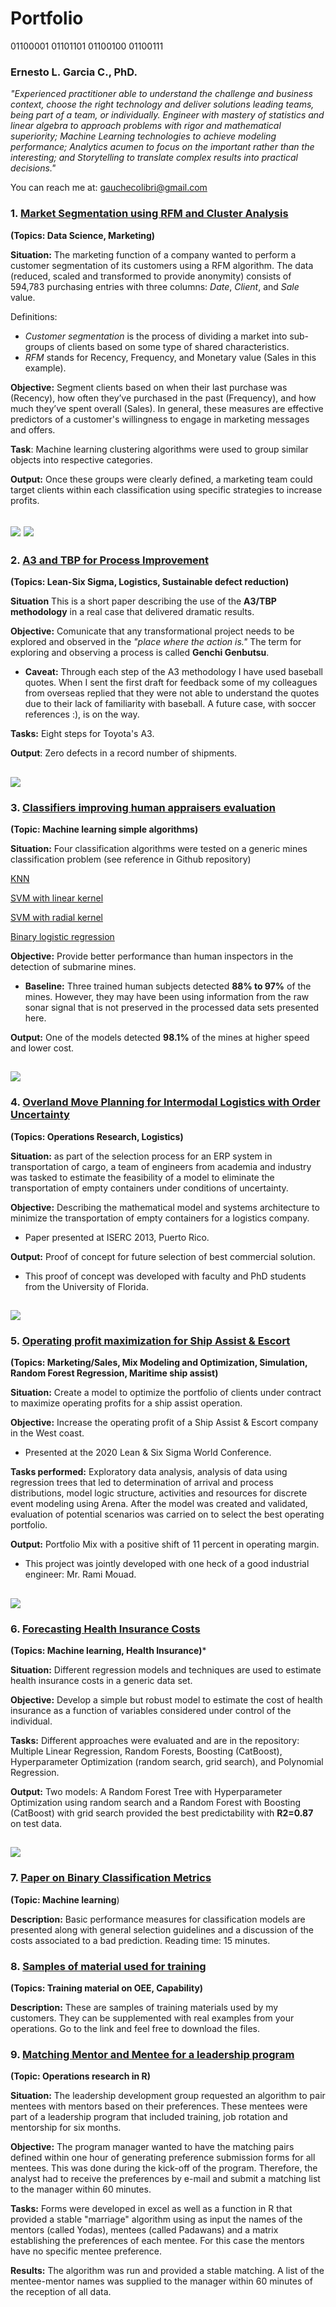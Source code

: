 # Portfolio

01100001 01101101 01100100 01100111

### Ernesto L. Garcia C., PhD.

*"Experienced practitioner able to understand the challenge and business context, choose the right technology and deliver solutions leading teams, being part of a team, or individually. Engineer with mastery of statistics and linear algebra to approach problems with rigor and mathematical superiority; Machine Learning technologies to achieve modeling performance; Analytics acumen to focus on the important rather than the interesting; and Storytelling to translate complex results into practical decisions."*

You can reach me at: gauchecolibri@gmail.com

### 1. [Market Segmentation using RFM and Cluster Analysis](https://github.com/elgc/Market_Segmentation)
**(Topics: Data Science, Marketing)**

**Situation:** The marketing function of a company wanted to perform a customer segmentation of its customers using a RFM algorithm. The data (reduced, scaled and transformed to provide anonymity) consists of 594,783 purchasing entries with three columns: *Date*, *Client*, and *Sale* value. 

Definitions:
- *Customer segmentation* is the process of dividing a market into sub-groups of clients based on some type of shared characteristics.
- *RFM* stands for Recency, Frequency, and Monetary value (Sales in this example).

**Objective:** Segment clients based on when their last purchase was (Recency), how often they’ve purchased in the past (Frequency), and how much they’ve spent overall (Sales). In general, these measures are effective predictors of a customer's willingness to engage in marketing messages and offers.

**Task**: Machine learning clustering algorithms were used to group similar objects into respective categories. 

**Output:** Once these groups were clearly defined, a marketing team could target clients within each classification using specific strategies to increase profits.

![](/Images/NoClusters.png)
![](/Images/Clust2.png)
---
### 2. [A3 and TBP for Process Improvement](https://github.com/elgc/Portfolio/blob/main/A3TBP_Appaloosa.pdf)
**(Topics: Lean-Six Sigma, Logistics, Sustainable defect reduction)** <br/>

**Situation** This is a short paper describing the use of the **A3/TBP methodology** in a real case that delivered dramatic results. 

**Objective:** Comunicate that any transformational project needs to be explored and observed in the *"place where the action is."* The term for exploring and observing a process is called **Genchi Genbutsu**.

- **Caveat:** Through each step of the A3 methodology I have used baseball quotes. When I sent the first draft for feedback some of my colleagues from overseas replied that they were not able to understand the quotes due to their lack of familiarity with baseball. A future case, with soccer references :), is on the way.

**Tasks:** Eight steps for Toyota's A3.

**Output**: Zero defects in a record number of shipments.

![](/Images/Before.png)
---
### 3. [Classifiers improving human appraisers evaluation](https://github.com/elgc/Other-Classifiers)
**(Topic: Machine learning simple algorithms)**

**Situation:** Four classification algorithms were tested on a generic mines classification problem (see reference in Github repository)

[KNN](https://github.com/elgc/Other-Classifiers/blob/main/KNN-Sonar%20Data.ipynb)

[SVM with linear kernel](https://github.com/elgc/Other-Classifiers/blob/main/Sonar%20Data%20with%20Support%20Vector%20Machine%20Linear%20kernel.ipynb)

[SVM with radial kernel](https://github.com/elgc/Other-Classifiers/blob/main/Sonar%20Data%20Support%20Vector%20Machine%20Radial%20Kernel.ipynb)

[Binary logistic regression](https://github.com/elgc/Other-Classifiers/blob/main/Logistic%20Regression-Sonar%20Data.ipynb)

**Objective:** Provide better performance than human inspectors in the detection of submarine mines. 
- **Baseline:** Three trained human subjects detected **88% to 97%** of the mines. However, they may have been using information from the raw sonar signal that is not preserved in the processed data sets presented here.

**Output:** One of the models detected **98.1%** of the mines at higher speed and lower cost.

![](/Images/Table.png)
---
### 4. [Overland Move Planning for Intermodal Logistics with Order Uncertainty](https://github.com/elgc/Portfolio/blob/main/iie-presentation.pdf)
**(Topics: Operations Research, Logistics)**

**Situation:** as part of the selection process for an ERP system in transportation of cargo, a team of engineers from academia and industry was tasked to estimate the feasibility of a model to eliminate the transportation of empty containers under conditions of uncertainty.

**Objective:** Describing the mathematical model and systems architecture to minimize the transportation of empty containers for a logistics company.
- Paper presented at ISERC 2013, Puerto Rico.

**Output:** Proof of concept for future selection of best commercial solution.
- This proof of concept was developed with faculty and PhD students from the University of Florida.

![](/Images/OR1.png)
---
### 5. [Operating profit maximization for Ship Assist & Escort](https://github.com/elgc/Portfolio/blob/main/Profit%20maximization%20project%20for%20Ship%20Assist.pdf)

**(Topics: Marketing/Sales, Mix Modeling and Optimization, Simulation, Random Forest Regression, Maritime ship assist)**

**Situation:** Create a model to optimize the portfolio of clients under contract to maximize operating profits for a ship assist operation.

**Objective:** Increase the operating profit of a Ship Assist & Escort company in the West coast.
- Presented at the 2020 Lean & Six Sigma World Conference.

**Tasks performed:** Exploratory data analysis, analysis of data using regression trees that led to determination of arrival and process distributions, model logic structure, activities and resources for discrete event modeling using Arena. After the model was created and validated, evaluation of potential scenarios was carried on to select the best operating portfolio.

**Output:** Portfolio Mix with a positive shift of 11 percent in operating margin.
- This project was jointly developed with one heck of a good industrial engineer: Mr. Rami Mouad.

![](/Images/Tug.png)
---
### 6. [Forecasting Health Insurance Costs](https://github.com/elgc/Insurance-costs-predictor)
**(Topics: Machine learning, Health Insurance)***

**Situation:** Different regression models and techniques are used to estimate health insurance costs in a generic data set.

**Objective:** Develop a simple but robust model to estimate the cost of health insurance as a function of variables considered under control of the individual.

**Tasks:** Different approaches were evaluated and are in the repository: Multiple Linear Regression, Random Forests, Boosting (CatBoost), Hyperparameter Optimization (random search, grid search), and Polynomial Regression.

**Output:** Two models: A Random Forest Tree with Hyperparameter Optimization using random search and a Random Forest with Boosting (CatBoost) with grid search provided the best predictability with **R2=0.87** on test data.

![](/Images/SHAP.png)
---
### 7. [Paper on Binary Classification Metrics](https://github.com/elgc/Other-Classifiers/blob/main/Classification_metrics.pdf)
**(Topic: Machine learning**)

**Description:** Basic performance measures for classification models are presented along with general selection guidelines and a discussion of the costs associated to a bad prediction. Reading time: 15 minutes.

### 8. [Samples of material used for training](https://github.com/elgc/Notebooks-and-slides-in-Lean-Six-Sigma)
**(Topics: Training material on OEE, Capability)**

**Description:** These are samples of training materials used by my customers. They can be supplemented with real examples from your operations. Go to the link and feel free to download the files.

### 9. [Matching Mentor and Mentee for a leadership program](https://github.com/elgc/Matching_Problem/blob/main/README.md)
**(Topic: Operations research in R)**

**Situation:** The leadership development group requested an algorithm to pair mentees with mentors based on their preferences. These mentees were part of a leadership program that included training, job rotation and mentorship for six months. 

**Objective:** The program manager wanted to have the matching pairs defined within one hour of generating preference submission forms for all mentees. This was done during the kick-off of the program. Therefore, the analyst had to receive the preferences by e-mail and submit a matching list to the manager within 60 minutes.

**Tasks:** Forms were developed in excel as well as a function in R that provided a stable "marriage" algorithm using as input the names of the mentors (called Yodas), mentees (called Padawans) and a matrix establishing the preferences of each mentee. For this case the mentors have no specific mentee preference.

**Results:** The algorithm was run and provided a stable matching. A list of the mentee-mentor names was supplied to the manager within 60 minutes of the reception of all data.

